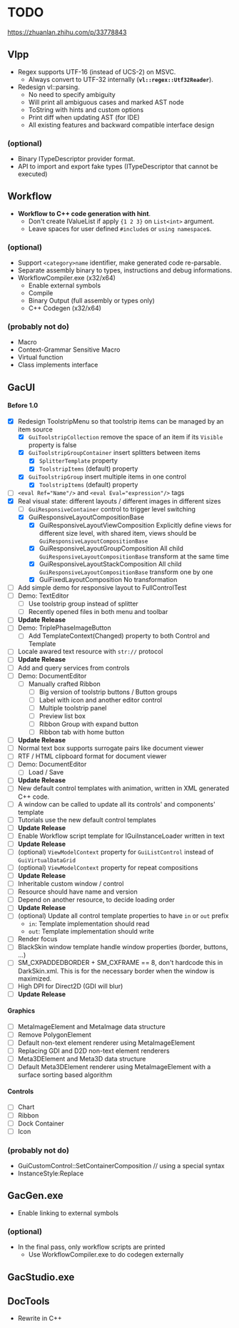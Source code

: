 # TODO

https://zhuanlan.zhihu.com/p/33778843

## Vlpp

* Regex supports UTF-16 (instead of UCS-2) on MSVC.
  * Always convert to UTF-32 internally (**`vl::regex::Utf32Reader`**).
* Redesign vl::parsing.
  * No need to specify ambiguity
  * Will print all ambiguous cases and marked AST node
  * ToString with hints and custom options
  * Print diff when updating AST (for IDE)
  * All existing features and backward compatible interface design

### (optional)

* Binary ITypeDescriptor provider format.
* API to import and export fake types (ITypeDescriptor that cannot be executed)

## Workflow

* **Workflow to C++ code generation with hint**.
  * Don't create IValueList if apply `{1 2 3}` on `List<int>` argument.
  * Leave spaces for user defined `#include`s or `using namespace`s.

### (optional)

* Support `<category>name` identifier, make generated code re-parsable.
* Separate assembly binary to types, instructions and debug informations.
* WorkflowCompiler.exe (x32/x64)
  * Enable external symbols
  * Compile
  * Binary Output (full assembly or types only)
  * C++ Codegen (x32/x64)

### (probably not do)

* Macro
* Context-Grammar Sensitive Macro
* Virtual function
* Class implements interface

## GacUI

#### Before 1.0
- [x] Redesign ToolstripMenu so that toolstrip items can be managed by an item source
  - [x] `GuiToolstripCollection` remove the space of an item if its `Visible` property is false
  - [x] `GuiToolstripGroupContainer` insert splitters between items
    - [x] `SplitterTemplate` property
    - [x] `ToolstripItems` (default) property
  - [x] `GuiToolstripGroup` insert multiple items in one control
    - [x] `ToolstripItems` (default) property
- [ ] `<eval Ref="Name"/>` and `<eval Eval="expression"/>` tags
- [x] Real visual state: different layouts / different images in different sizes
  - [ ] `GuiResponsiveContainer` control to trigger level switching
  - [x] GuiResponsiveLayoutCompositionBase
    - [x] GuiResponsiveLayoutViewComposition
      Explicitly define views for different size level, with shared item, views should be `GuiResponsiveLayoutCompositionBase`
    - [x] GuiResponsiveLayoutGroupComposition
      All child `GuiResponsiveLayoutCompositionBase` transform at the same time
    - [x] GuiResponsiveLayoutStackComposition
      All child `GuiResponsiveLayoutCompositionBase` transform one by one
    - [x] GuiFixedLayoutComposition
      No transformation
- [ ] Add simple demo for responsive layout to FullControlTest
- [ ] Demo: TextEditor
  - [ ] Use toolstrip group instead of splitter
  - [ ] Recently opened files in both menu and toolbar
- [ ] **Update Release**
- [ ] Demo: TriplePhaseImageButton
  - [ ] Add TemplateContext(Changed) property to both Control and Template
- [ ] Locale awared text resource with `str://` protocol
- [ ] **Update Release**
- [ ] Add and query services from controls
- [ ] Demo: DocumentEditor
  - [ ] Manually crafted Ribbon
    - [ ] Big version of toolstrip buttons / Button groups
    - [ ] Label with icon and another editor control
    - [ ] Multiple toolstrip panel
    - [ ] Preview list box
    - [ ] Ribbon Group with expand button
    - [ ] Ribbon tab with home button
- [ ] **Update Release**
- [ ] Normal text box supports surrogate pairs like document viewer
- [ ] RTF / HTML clipboard format for document viewer
- [ ] Demo: DocumentEditor
  - [ ] Load / Save
- [ ] **Update Release**
- [ ] New default control templates with animation, written in XML generated C++ code.
- [ ] A window can be called to update all its controls' and components' template
- [ ] Tutorials use the new default control templates
- [ ] **Update Release**
- [ ] Enable Workflow script template for IGuiInstanceLoader written in text
- [ ] **Update Release**
- [ ] (optional) `ViewModelContext` property for `GuiListControl` instead of `GuiVirtualDataGrid`
- [ ] (optional) `ViewModelContext` property for repeat compositions
- [ ] **Update Release**
- [ ] Inheritable custom window / control
- [ ] Resource should have name and version
- [ ] Depend on another resource, to decide loading order
- [ ] **Update Release**
- [ ] (optional) Update all control template properties to have `in` or `out` prefix
  - `in`: Template implementation should read
  - `out`: Template implementation should write
- [ ] Render focus
- [ ] BlackSkin window template handle window properties (border, buttons, ...)
- [ ] SM_CXPADDEDBORDER + SM_CXFRAME == 8, don't hardcode this in DarkSkin.xml. This is for the necessary border when the window is maximized.
- [ ] High DPI for Direct2D (GDI will blur)
- [ ] **Update Release**

#### Graphics
- [ ] MetaImageElement and MetaImage data structure
- [ ] Remove PolygonElement
- [ ] Default non-text element renderer using MetaImageElement
- [ ] Replacing GDI and D2D non-text element renderers
- [ ] Meta3DElement and Meta3D data structure
- [ ] Default Meta3DElement renderer using MetaImageElement with a surface sorting based algorithm

#### Controls
- [ ] Chart
- [ ] Ribbon
- [ ] Dock Container
- [ ] Icon

### (probably not do)

* GuiCustomControl::SetContainerComposition // using a special syntax
* InstanceStyle:Replace

## GacGen.exe

* Enable linking to external symbols

### (optional)

* In the final pass, only workflow scripts are printed
  * Use WorkflowCompiler.exe to do codegen externally

## GacStudio.exe

## DocTools

* Rewrite in C++

